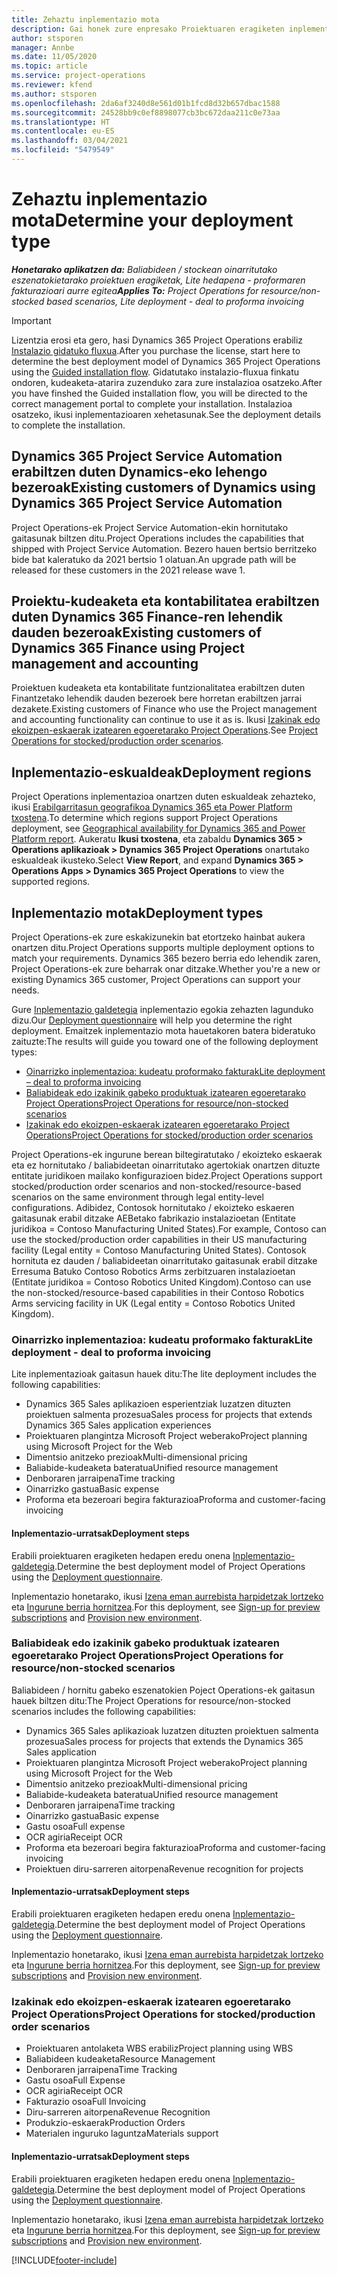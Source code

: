 ```yaml
---
title: Zehaztu inplementazio mota
description: Gai honek zure enpresako Proiektuaren eragiketen inplementazio mota zuzena determinatzen laguntzeari buruzko informazioa eskaintzen du.
author: stsporen
manager: Annbe
ms.date: 11/05/2020
ms.topic: article
ms.service: project-operations
ms.reviewer: kfend
ms.author: stsporen
ms.openlocfilehash: 2da6af3240d8e561d01b1fcd8d32b657dbac1588
ms.sourcegitcommit: 24528bb9c0ef8898077cb3bc672daa211c0e73aa
ms.translationtype: HT
ms.contentlocale: eu-ES
ms.lasthandoff: 03/04/2021
ms.locfileid: "5479549"
---
```

# <a name="determine-your-deployment-type"></a><span data-ttu-id="28568-103">Zehaztu inplementazio mota</span><span class="sxs-lookup"><span data-stu-id="28568-103">Determine your deployment type</span></span>

<span data-ttu-id="28568-104">_**Honetarako aplikatzen da:** Baliabideen / stockean oinarritutako eszenatokietarako proiektuen eragiketak, Lite hedapena - proformaren fakturazioari aurre egitea_</span><span class="sxs-lookup"><span data-stu-id="28568-104">_**Applies To:** Project Operations for resource/non-stocked based scenarios, Lite deployment - deal to proforma invoicing_</span></span>

> [!IMPORTANT]
> <span data-ttu-id="28568-105">Lizentzia erosi eta gero, hasi Dynamics 365 Project Operations erabiliz [Instalazio gidatuko fluxua](https://aka.ms/provisionprojectoperations).</span><span class="sxs-lookup"><span data-stu-id="28568-105">After you purchase the license, start here to determine the best deployment model of Dynamics 365 Project Operations using the [Guided installation flow](https://aka.ms/provisionprojectoperations).</span></span>
> <span data-ttu-id="28568-106">Gidatutako instalazio-fluxua finkatu ondoren, kudeaketa-atarira zuzenduko zara zure instalazioa osatzeko.</span><span class="sxs-lookup"><span data-stu-id="28568-106">After you have finshed the Guided installation flow, you will be directed to the correct management portal to complete your installation.</span></span> <span data-ttu-id="28568-107">Instalazioa osatzeko, ikusi inplementazioaren xehetasunak.</span><span class="sxs-lookup"><span data-stu-id="28568-107">See the deployment details to complete the installation.</span></span>


## <a name="existing-customers-of-dynamics-using-dynamics-365-project-service-automation"></a><span data-ttu-id="28568-108">Dynamics 365 Project Service Automation erabiltzen duten Dynamics-eko lehengo bezeroak</span><span class="sxs-lookup"><span data-stu-id="28568-108">Existing customers of Dynamics using Dynamics 365 Project Service Automation</span></span>
<span data-ttu-id="28568-109">Project Operations-ek Project Service Automation-ekin hornitutako gaitasunak biltzen ditu.</span><span class="sxs-lookup"><span data-stu-id="28568-109">Project Operations includes the capabilities that shipped with Project Service Automation.</span></span> <span data-ttu-id="28568-110">Bezero hauen bertsio berritzeko bide bat kaleratuko da 2021 bertsio 1 olatuan.</span><span class="sxs-lookup"><span data-stu-id="28568-110">An upgrade path will be released for these customers in the 2021 release wave 1.</span></span>

## <a name="existing-customers-of-dynamics-365-finance-using-project-management-and-accounting"></a><span data-ttu-id="28568-111">Proiektu-kudeaketa eta kontabilitatea erabiltzen duten Dynamics 365 Finance-ren lehendik dauden bezeroak</span><span class="sxs-lookup"><span data-stu-id="28568-111">Existing customers of Dynamics 365 Finance using Project management and accounting</span></span> 

<span data-ttu-id="28568-112">Proiektuen kudeaketa eta kontabilitate funtzionalitatea erabiltzen duten Finantzetako lehendik dauden bezeroek bere horretan erabiltzen jarrai dezakete.</span><span class="sxs-lookup"><span data-stu-id="28568-112">Existing customers of Finance who use the Project management and accounting functionality can continue to use it as is.</span></span> <span data-ttu-id="28568-113">Ikusi [Izakinak edo ekoizpen-eskaerak izatearen egoeretarako Project Operations](#pma).</span><span class="sxs-lookup"><span data-stu-id="28568-113">See [Project Operations for stocked/production order scenarios](#pma).</span></span>


## <a name="deployment-regions"></a><span data-ttu-id="28568-114">Inplementazio-eskualdeak</span><span class="sxs-lookup"><span data-stu-id="28568-114">Deployment regions</span></span>
<span data-ttu-id="28568-115">Project Operations inplementazioa onartzen duten eskualdeak zehazteko, ikusi [Erabilgarritasun geografikoa Dynamics 365 eta Power Platform txostena](https://dynamics.microsoft.com/en-us/geographic-availability/).</span><span class="sxs-lookup"><span data-stu-id="28568-115">To determine which regions support Project Operations deployment, see [Geographical availability for Dynamics 365 and Power Platform report](https://dynamics.microsoft.com/en-us/geographic-availability/).</span></span> <span data-ttu-id="28568-116">Aukeratu **Ikusi txostena**, eta zabaldu **Dynamics 365 > Operations aplikazioak > Dynamics 365 Project Operations** onartutako eskualdeak ikusteko.</span><span class="sxs-lookup"><span data-stu-id="28568-116">Select **View Report**, and expand **Dynamics 365 > Operations Apps > Dynamics 365 Project Operations** to view the supported regions.</span></span>

## <a name="deployment-types"></a><span data-ttu-id="28568-117">Inplementazio motak</span><span class="sxs-lookup"><span data-stu-id="28568-117">Deployment types</span></span>
<span data-ttu-id="28568-118">Project Operations-ek zure eskakizunekin bat etortzeko hainbat aukera onartzen ditu.</span><span class="sxs-lookup"><span data-stu-id="28568-118">Project Operations supports multiple deployment options to match your requirements.</span></span> <span data-ttu-id="28568-119">Dynamics 365 bezero berria edo lehendik zaren, Project Operations-ek zure beharrak onar ditzake.</span><span class="sxs-lookup"><span data-stu-id="28568-119">Whether you're a new or existing Dynamics 365 customer, Project Operations can support your needs.</span></span>

<span data-ttu-id="28568-120">Gure [Inplementazio galdetegia](https://aka.ms/provisionprojectoperations) inplementazio egokia zehazten lagunduko dizu.</span><span class="sxs-lookup"><span data-stu-id="28568-120">Our [Deployment questionnaire](https://aka.ms/provisionprojectoperations) will help you determine the right deployment.</span></span> <span data-ttu-id="28568-121">Emaitzek inplementazio mota hauetakoren batera bideratuko zaituzte:</span><span class="sxs-lookup"><span data-stu-id="28568-121">The results will guide you toward one of the following deployment types:</span></span>

- [<span data-ttu-id="28568-122">Oinarrizko inplementazioa: kudeatu proformako fakturak</span><span class="sxs-lookup"><span data-stu-id="28568-122">Lite deployment – deal to proforma invoicing</span></span>](#lite)
- [<span data-ttu-id="28568-123">Baliabideak edo izakinik gabeko produktuak izatearen egoeretarako Project Operations</span><span class="sxs-lookup"><span data-stu-id="28568-123">Project Operations for resource/non-stocked scenarios</span></span>](#integrated)
- [<span data-ttu-id="28568-124">Izakinak edo ekoizpen-eskaerak izatearen egoeretarako Project Operations</span><span class="sxs-lookup"><span data-stu-id="28568-124">Project Operations for stocked/production order scenarios</span></span>](#pma)

<span data-ttu-id="28568-125">Project Operations-ek ingurune berean biltegiratutako / ekoizteko eskaerak eta ez hornitutako / baliabideetan oinarritutako agertokiak onartzen dituzte entitate juridikoen mailako konfigurazioen bidez.</span><span class="sxs-lookup"><span data-stu-id="28568-125">Project Operations support stocked/production order scenarios and non-stocked/resource-based scenarios on the same environment through legal entity-level configurations.</span></span> <span data-ttu-id="28568-126">Adibidez, Contosok hornitutako / ekoizteko eskaeren gaitasunak erabil ditzake AEBetako fabrikazio instalazioetan (Entitate juridikoa = Contoso Manufacturing United States).</span><span class="sxs-lookup"><span data-stu-id="28568-126">For example, Contoso can use the stocked/production order capabilities in their US manufacturing facility (Legal entity = Contoso Manufacturing United States).</span></span> <span data-ttu-id="28568-127">Contosok hornituta ez dauden / baliabideetan oinarritutako gaitasunak erabil ditzake Erresuma Batuko Contoso Robotics Arms zerbitzuaren instalazioetan (Entitate juridikoa = Contoso Robotics United Kingdom).</span><span class="sxs-lookup"><span data-stu-id="28568-127">Contoso can use the non-stocked/resource-based capabilities in their Contoso Robotics Arms servicing facility in UK (Legal entity = Contoso Robotics United Kingdom).</span></span>

### <a name="lite-deployment---deal-to-proforma-invoicing"></a><a  name="lite"></a><span data-ttu-id="28568-128">Oinarrizko inplementazioa: kudeatu proformako fakturak</span><span class="sxs-lookup"><span data-stu-id="28568-128">Lite deployment - deal to proforma invoicing</span></span>

<span data-ttu-id="28568-129">Lite inplementazioak gaitasun hauek ditu:</span><span class="sxs-lookup"><span data-stu-id="28568-129">The lite deployment includes the following capabilities:</span></span>

- <span data-ttu-id="28568-130">Dynamics 365 Sales aplikazioen esperientziak luzatzen dituzten proiektuen salmenta prozesua</span><span class="sxs-lookup"><span data-stu-id="28568-130">Sales process for projects that extends Dynamics 365 Sales application experiences</span></span>
- <span data-ttu-id="28568-131">Proiektuaren plangintza Microsoft Project weberako</span><span class="sxs-lookup"><span data-stu-id="28568-131">Project planning using Microsoft Project for the Web</span></span>
- <span data-ttu-id="28568-132">Dimentsio anitzeko prezioak</span><span class="sxs-lookup"><span data-stu-id="28568-132">Multi-dimensional pricing</span></span>
- <span data-ttu-id="28568-133">Baliabide-kudeaketa bateratua</span><span class="sxs-lookup"><span data-stu-id="28568-133">Unified resource management</span></span>
- <span data-ttu-id="28568-134">Denboraren jarraipena</span><span class="sxs-lookup"><span data-stu-id="28568-134">Time tracking</span></span>
- <span data-ttu-id="28568-135">Oinarrizko gastua</span><span class="sxs-lookup"><span data-stu-id="28568-135">Basic expense</span></span>
- <span data-ttu-id="28568-136">Proforma eta bezeroari begira fakturazioa</span><span class="sxs-lookup"><span data-stu-id="28568-136">Proforma and customer-facing invoicing</span></span> 

#### <a name="deployment-steps"></a><span data-ttu-id="28568-137">Inplementazio-urratsak</span><span class="sxs-lookup"><span data-stu-id="28568-137">Deployment steps</span></span>
<span data-ttu-id="28568-138">Erabili proiektuaren eragiketen hedapen eredu onena [Inplementazio-galdetegia](https://aka.ms/provisionprojectoperations).</span><span class="sxs-lookup"><span data-stu-id="28568-138">Determine the best deployment model of Project Operations using the [Deployment questionnaire](https://aka.ms/provisionprojectoperations).</span></span>

<span data-ttu-id="28568-139">Inplementazio honetarako, ikusi [Izena eman aurrebista harpidetzak lortzeko](lite-preview-subscription-sign-up.md) eta [Ingurune berria hornitzea](lite-deployment.md).</span><span class="sxs-lookup"><span data-stu-id="28568-139">For this deployment, see [Sign-up for preview subscriptions](lite-preview-subscription-sign-up.md) and [Provision new environment](lite-deployment.md).</span></span> 


### <a name="project-operations-for-resourcenon-stocked-scenarios"></a><a name="integrated"></a><span data-ttu-id="28568-140">Baliabideak edo izakinik gabeko produktuak izatearen egoeretarako Project Operations</span><span class="sxs-lookup"><span data-stu-id="28568-140">Project Operations for resource/non-stocked scenarios</span></span>
<span data-ttu-id="28568-141">Baliabideen / hornitu gabeko eszenatokien Poject Operations-ek gaitasun hauek biltzen ditu:</span><span class="sxs-lookup"><span data-stu-id="28568-141">The Project Operations for resource/non-stocked scenarios includes the following capabilities:</span></span>
 
- <span data-ttu-id="28568-142">Dynamics 365 Sales aplikazioak luzatzen dituzten proiektuen salmenta prozesua</span><span class="sxs-lookup"><span data-stu-id="28568-142">Sales process for projects that extends the Dynamics 365 Sales application</span></span>
- <span data-ttu-id="28568-143">Proiektuaren plangintza Microsoft Project weberako</span><span class="sxs-lookup"><span data-stu-id="28568-143">Project planning using Microsoft Project for the Web</span></span>
- <span data-ttu-id="28568-144">Dimentsio anitzeko prezioak</span><span class="sxs-lookup"><span data-stu-id="28568-144">Multi-dimensional pricing</span></span>
- <span data-ttu-id="28568-145">Baliabide-kudeaketa bateratua</span><span class="sxs-lookup"><span data-stu-id="28568-145">Unified resource management</span></span>
- <span data-ttu-id="28568-146">Denboraren jarraipena</span><span class="sxs-lookup"><span data-stu-id="28568-146">Time tracking</span></span>
- <span data-ttu-id="28568-147">Oinarrizko gastua</span><span class="sxs-lookup"><span data-stu-id="28568-147">Basic expense</span></span>
- <span data-ttu-id="28568-148">Gastu osoa</span><span class="sxs-lookup"><span data-stu-id="28568-148">Full expense</span></span>
- <span data-ttu-id="28568-149">OCR agiria</span><span class="sxs-lookup"><span data-stu-id="28568-149">Receipt OCR</span></span>
- <span data-ttu-id="28568-150">Proforma eta bezeroari begira fakturazioa</span><span class="sxs-lookup"><span data-stu-id="28568-150">Proforma and customer-facing invoicing</span></span> 
- <span data-ttu-id="28568-151">Proiektuen diru-sarreren aitorpena</span><span class="sxs-lookup"><span data-stu-id="28568-151">Revenue recognition for projects</span></span>

#### <a name="deployment-steps"></a><span data-ttu-id="28568-152">Inplementazio-urratsak</span><span class="sxs-lookup"><span data-stu-id="28568-152">Deployment steps</span></span>
<span data-ttu-id="28568-153">Erabili proiektuaren eragiketen hedapen eredu onena [Inplementazio-galdetegia](https://aka.ms/provisionprojectoperations).</span><span class="sxs-lookup"><span data-stu-id="28568-153">Determine the best deployment model of Project Operations using the [Deployment questionnaire](https://aka.ms/provisionprojectoperations).</span></span>

<span data-ttu-id="28568-154">Inplementazio honetarako, ikusi [Izena eman aurrebista harpidetzak lortzeko](resource-sign-up-preview-subscription.md) eta [Ingurune berria hornitzea](resource-provision-new-environment.md).</span><span class="sxs-lookup"><span data-stu-id="28568-154">For this deployment, see [Sign-up for preview subscriptions](resource-sign-up-preview-subscription.md) and [Provision new environment](resource-provision-new-environment.md).</span></span> 


### <a name="project-operations-for-stockedproduction-order-scenarios"></a><a name="pma"></a><span data-ttu-id="28568-155">Izakinak edo ekoizpen-eskaerak izatearen egoeretarako Project Operations</span><span class="sxs-lookup"><span data-stu-id="28568-155">Project Operations for stocked/production order scenarios</span></span>

- <span data-ttu-id="28568-156">Proiektuaren antolaketa WBS erabiliz</span><span class="sxs-lookup"><span data-stu-id="28568-156">Project planning using WBS</span></span>
- <span data-ttu-id="28568-157">Baliabideen kudeaketa</span><span class="sxs-lookup"><span data-stu-id="28568-157">Resource Management</span></span>
- <span data-ttu-id="28568-158">Denboraren jarraipena</span><span class="sxs-lookup"><span data-stu-id="28568-158">Time Tracking</span></span>
- <span data-ttu-id="28568-159">Gastu osoa</span><span class="sxs-lookup"><span data-stu-id="28568-159">Full Expense</span></span>
- <span data-ttu-id="28568-160">OCR agiria</span><span class="sxs-lookup"><span data-stu-id="28568-160">Receipt OCR</span></span>
- <span data-ttu-id="28568-161">Fakturazio osoa</span><span class="sxs-lookup"><span data-stu-id="28568-161">Full Invoicing</span></span>
- <span data-ttu-id="28568-162">Diru-sarreren aitorpena</span><span class="sxs-lookup"><span data-stu-id="28568-162">Revenue Recognition</span></span>
- <span data-ttu-id="28568-163">Produkzio-eskaerak</span><span class="sxs-lookup"><span data-stu-id="28568-163">Production Orders</span></span>
- <span data-ttu-id="28568-164">Materialen inguruko laguntza</span><span class="sxs-lookup"><span data-stu-id="28568-164">Materials support</span></span>

#### <a name="deployment-steps"></a><span data-ttu-id="28568-165">Inplementazio-urratsak</span><span class="sxs-lookup"><span data-stu-id="28568-165">Deployment steps</span></span>
<span data-ttu-id="28568-166">Erabili proiektuaren eragiketen hedapen eredu onena [Inplementazio-galdetegia](https://aka.ms/provisionprojectoperations).</span><span class="sxs-lookup"><span data-stu-id="28568-166">Determine the best deployment model of Project Operations using the [Deployment questionnaire](https://aka.ms/provisionprojectoperations).</span></span>

<span data-ttu-id="28568-167">Inplementazio honetarako, ikusi [Izena eman aurrebista harpidetzak lortzeko](https://docs.microsoft.com/dynamics365/fin-ops-core/dev-itpro/dev-tools/sign-up-preview-subscription?toc=/dynamics365/finance/toc.json) eta [Ingurune berria hornitzea](https://docs.microsoft.com/dynamics365/fin-ops-core/dev-itpro/deployment/deploy-demo-environment?toc=/dynamics365/finance/toc.json).</span><span class="sxs-lookup"><span data-stu-id="28568-167">For this deployment, see [Sign-up for preview subscriptions](https://docs.microsoft.com/dynamics365/fin-ops-core/dev-itpro/dev-tools/sign-up-preview-subscription?toc=/dynamics365/finance/toc.json) and [Provision new environment](https://docs.microsoft.com/dynamics365/fin-ops-core/dev-itpro/deployment/deploy-demo-environment?toc=/dynamics365/finance/toc.json).</span></span> 



[!INCLUDE[footer-include](../includes/footer-banner.md)]

